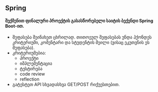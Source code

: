 ## Spring

#### შექმენით ფინალური პროექტის გასასწორებელი საიტის ბექენდი Spring Boot-ით.

* შეფასება შეინახეთ ცხრილად. თითოეულ შეფასებას უნდა ჰქონდეს კრიტერიუმი, კომენტარი და სტუდენტის მეილი (ვისაც ეკუთვნის ეს შეფასება).
* კრიტერიუმებია: 
  * პროექტი
  * იმპლემენტაცია
  * ტესტირება
  * code review
  * reflection
* გატესტეთ API სხვადასხვა GET/POST რიქუესთებით.